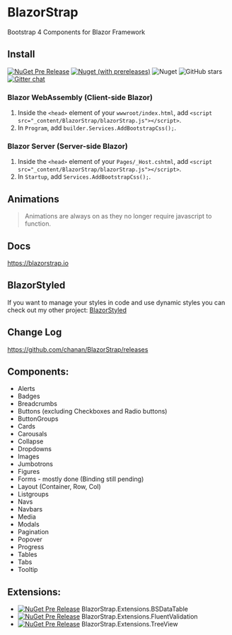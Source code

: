 # BlazorStrap

Bootstrap 4 Components for Blazor Framework

## Install

[![NuGet Pre Release](https://img.shields.io/nuget/v/BlazorStrap.svg)](https://www.nuget.org/packages/BlazorStrap/)
[![Nuget (with prereleases)](https://img.shields.io/nuget/vpre/BlazorStrap?color=orange)](https://www.nuget.org/packages/BlazorStrap/)
![Nuget](https://img.shields.io/nuget/dt/BlazorStrap)
![GitHub stars](https://img.shields.io/github/stars/chanan/BlazorStrap?color=orange)
[![Gitter chat](https://badges.gitter.im/gitterHQ/gitter.png)](https://gitter.im/BlazorStrap/community)

### Blazor WebAssembly (Client-side Blazor)

1. Inside the `<head>` element of your `wwwroot/index.html`, add `<script src="_content/BlazorStrap/blazorStrap.js"></script>`.
2. In `Program`, add `builder.Services.AddBootstrapCss();`.

### Blazor Server (Server-side Blazor)

1. Inside the `<head>` element of your `Pages/_Host.cshtml`, add `<script src="_content/BlazorStrap/blazorStrap.js"></script>`.
2. In `Startup`, add `Services.AddBootstrapCss();`.

## Animations
> Animations are always on as they no longer require javascript to function.

## Docs
https://blazorstrap.io

## BlazorStyled

If you want to manage your styles in code and use dynamic styles you can check out my other project: [BlazorStyled](https://chanan.github.io/BlazorStyled)

## Change Log
https://github.com/chanan/BlazorStrap/releases

## Components:
* Alerts
* Badges
* Breadcrumbs
* Buttons (excluding Checkboxes and Radio buttons)
* ButtonGroups
* Cards
* Carousals
* Collapse
* Dropdowns
* Images
* Jumbotrons
* Figures
* Forms - mostly done (Binding still pending)
* Layout (Container, Row, Col)
* Listgroups
* Navs
* Navbars
* Media
* Modals
* Pagination
* Popover
* Progress
* Tables
* Tabs
* Tooltip

## Extensions:
* [![NuGet Pre Release](https://img.shields.io/nuget/v/BlazorStrap.Extensions.BSDataTable.svg)](https://www.nuget.org/packages/BlazorStrap.Extensions.BSDataTable) BlazorStrap.Extensions.BSDataTable
* [![NuGet Pre Release](https://img.shields.io/nuget/v/BlazorStrap.Extensions.FluentValidation.svg)](https://www.nuget.org/packages/BlazorStrap.Extensions.FluentValidation/) BlazorStrap.Extensions.FluentValidation
* [![NuGet Pre Release](https://img.shields.io/nuget/v/BlazorStrap.Extensions.TreeView.svg)](https://www.nuget.org/packages/BlazorStrap.Extensions.TreeView/) BlazorStrap.Extensions.TreeView
